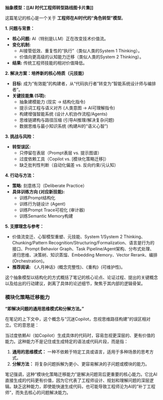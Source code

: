 
**抽象模型：[[AI 时代工程师转型路线图卡片集]]**

这篇笔记的核心是一个关于 **工程师在AI时代的“角色转型”模型**。

**1. 问题与背景：**
*   **核心问题:** AI（特别是LLM）正在改变技术价值流。
*   **变化机制:**
    *   AI接管低效、重复性的“执行”（类似人类的System 1 Thinking）。
    *   价值向更高级的认知能力迁移（类似人类的System 2 Thinking）。
*   **结果:** 传统工程师技能的相对价值降低。

**2. 解决方案：培养新的核心特质（元技能）**
*   **目标:** 成为“有效能”的构建者，从“代码执行者”转变为“智能系统设计师与编排者”。
*   **关键技能集 (5项):**
    *   抽象建模能力 (现实 -> 结构化指令)
    *   提示词工程与语义对齐 (人类意图 -> AI可理解指令)
    *   构建增强智能系统 (设计人机协作流程/Agents)
    *   思维链建构与路径压缩 (引导AI推理/解决复杂问题)
    *   数据思维与最小知识系统 (构建AI的“语义心智”)

**3. 挑战与风险：**
*   **转型误区:**
    *   只停留在表层（Prompt表层 vs. 提示图谱）
    *   过度依赖工具（Copilot vs. [模块化策略迁移]）
    *   缺乏批判性判断（自动化偏差 vs. 反向约束/元认知）

**4. 行动与方法：**
*   **策略:** 刻意练习（Deliberate Practice）
*   **具体训练方向 (对应新技能):**
    *   训练Prompt结构化
    *   训练行为链设计 (Agent)
    *   训练Prompt Trace可视化 (审计器)
    *   训练Semantic Memory构建

**5. 支撑理念与参考：**
*   价值流变迁、心智模型重塑、元技能、System 1/System 2 Thinking、Chunking/Pattern Recognition/Structuring/Formalization、语言是行为的接口、Prompt Behavior Graph、Task Pipeline/Agent架构、分布式处理、递归思维、决策树、知识蒸馏、Embedding Memory、Vector Rerank、编排(Orchestration)。
*   **推荐阅读:** 《人月神话》(概念完整性)、《重构》(可维护性)。

这个抽象模型以结构化的方式概括了笔记的核心论点、论证过程、提出的关键概念以及给出的行动建议，剥离了具体的论述细节，聚焦于其内部的逻辑骨架。

### 模块化策略迁移能力

**“即解决问题的通用思维模式和分解方法。”**

在笔记的上下文中，这个概念与“沉迷Copilot，忽视思维路径构建”的误区相对立。它的意思是：

当过度依赖AI（如Copilot）生成具体的代码时，容易忽视更深层的、更有价值的能力。这种能力不是记住或生成特定的语法或代码片段，而是指：

1.  **通用的思维模式：** 一种不依赖于特定工具或语言，适用于多种场景的思考方式。
2.  **分解方法：** 将复杂问题拆解为更小、更容易解决的子问题或模块的能力。

笔记强调，这种“模块化策略迁移能力”是解决问题背后更重要的核心能力。它比AI直接生成的代码更有价值，因为它代表了工程师设计、规划和理解问题的深层逻辑。缺乏这种能力，即使能快速生成代码，也可能导致工程师沦为AI的“补丁工程师”，而失去核心的问题解决能力。